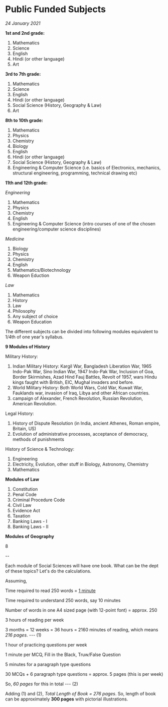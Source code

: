 # Public Funded Subjects

*24 January 2021*

**1st and 2nd grade:**

1. Mathematics
2. Science
3. English
4. Hindi (or other language)
5. Art

**3rd to 7th grade:**

1. Mathematics
2. Science
3. English
4. Hindi (or other language)
5. Social Science (History, Geography & Law)
6. Art

**8th to 10th grade:**

1. Mathematics
2. Physics
3. Chemistry
4. Biology
5. English
6. Hindi (or other language)
7. Social Science (History, Geography & Law)
8. Engineering & Computer Science (i.e. basics of Electronics, mechanics, structural engineering, programming, technical drawing etc)
  
**11th and 12th grade:**

*Engineering*

1. Mathematics
2. Physics
3. Chemistry
4. English
5. Engineering & Computer Science (intro courses of one of the chosen engineering/computer science disciplines)

*Medicine*

1. Biology
2. Physics
3. Chemistry
4. English
5. Mathematics/Biotechnology
6. Weapon Eduction

*Law*

1. Mathematics
2. History
3. Law
4. Philosophy
5. Any subject of choice
6. Weapon Education

The different subjects can be divided into following modules equivalent to 1/4th of one year's syllabus.

**9 Modules of History**

Military History:
1. Indian Military History: Kargil War, Bangladesh Liberation War, 1965 Indo-Pak War, Sino Indian War, 1947 Indo-Pak War, Inclusion of Goa, Border Skirmishes, Azad Hind Fauj Battles, Revolt of 1957, wars Hindu kings faught with British, EIC, Mughal invaders and before. 
2. World Military History: Both World Wars, Cold War, Kuwait War, Fauklands war, invasion of Iraq, Libya and other African countries.
3. campaign of Alexander, French Revolution, Russian Revolution, American Revolution. 

Legal History:
1. History of Dispute Resolution (in India, ancient Athenes, Roman empire, Britain, US)
2. Evolution of administrative processes, acceptance of democracy, methods of punishments

History of Science & Technology:
1. Engineering
2. Electricity, Evolution, other stuff in Biology, Astronomy, Chemistry
3. Mathematics

**Modules of Law**

1. Constitution
2. Penal Code
3. Criminal Procedure Code
4. Civil Law
5. Evidence Act
6. Taxation
7. Banking Laws - I
8. Banking Laws - II

**Modules of Geography**

8

--

Each module of Social Sciences will have one book. What can be the dept of these topics? Let's do the calculations.

Assuming,

Time required to read 250 words = [1 minute](https://www.forbes.com/sites/brettnelson/2012/06/04/do-you-read-fast-enough-to-be-successful/?sh=4c7c42fd462e)

Time required to understand 250 words, say 10 minutes

Number of words in one A4 sized page (with 12-point font) = approx. 250

3 hours of reading per week

3 months = 12 weeks = 36 hours = 2160 minutes of reading, which means *216 pages*. --- (1)

1 hour of practicing questions per week

1 minute per MCQ, Fill in the Black, Truw/False Question

5 minutes for a paragraph type questions

30 MCQs + 6 paragraph type questions = approx. 5 pages (this is per week)

So, *60 pages* for this in total --- (2)

Adding (1) and (2), *Total Length of Book = 276 pages*. So, length of book can be approximately **300 pages** with pictorial illustrations.
